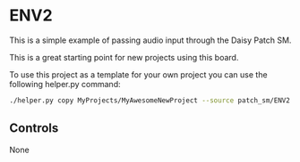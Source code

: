 # ENV2

This is a simple example of passing audio input through the Daisy Patch SM.

This is a great starting point for new projects using this board.

To use this project as a template for your own project you can use the following helper.py command:

```bash
./helper.py copy MyProjects/MyAwesomeNewProject --source patch_sm/ENV2
```

## Controls

None
